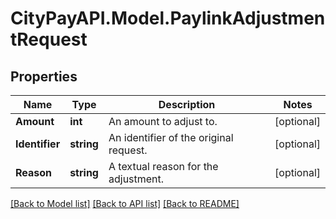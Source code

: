 # CityPayAPI.Model.PaylinkAdjustmentRequest

## Properties

Name | Type | Description | Notes
------------ | ------------- | ------------- | -------------
**Amount** | **int** | An amount to adjust to. | [optional] 
**Identifier** | **string** | An identifier of the original request. | [optional] 
**Reason** | **string** | A textual reason for the adjustment. | [optional] 

[[Back to Model list]](../README.md#documentation-for-models) [[Back to API list]](../README.md#documentation-for-api-endpoints) [[Back to README]](../README.md)

